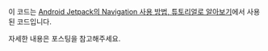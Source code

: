 이 코드는 [Android Jetpack의 Navigation 사용 방법, 튜토리얼로 알아보기](https://codechacha.com/ko/android-navigation-basic/)에서 사용된 코드입니다.

자세한 내용은 포스팅을 참고해주세요.

